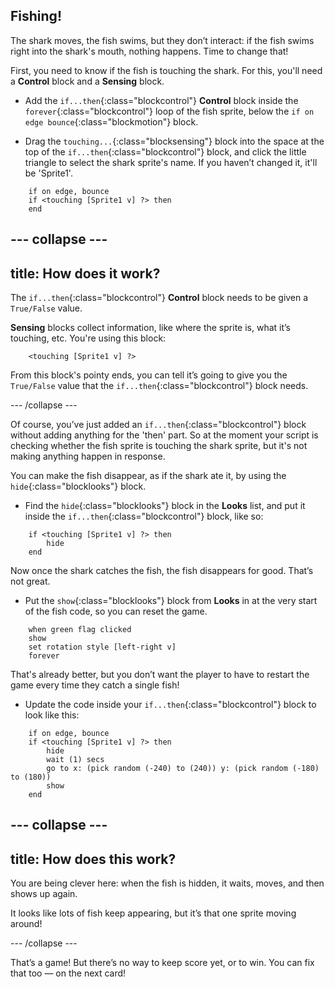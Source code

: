 ## Fishing!

The shark moves, the fish swims, but they don’t interact: if the fish swims right into the shark's mouth, nothing happens. Time to change that!

First, you need to know if the fish is touching the shark. For this, you'll need a **Control** block and a **Sensing** block.

+ Add the `if...then`{:class="blockcontrol"} **Control** block inside the `forever`{:class="blockcontrol"} loop of the fish sprite, below the `if on edge bounce`{:class="blockmotion"} block.

+ Drag the `touching...`{:class="blocksensing"} block into the space at the top of the `if...then`{:class="blockcontrol"} block, and click the little triangle to select the shark sprite's name. If you haven’t changed it, it'll be 'Sprite1'.

```blocks
    if on edge, bounce
    if <touching [Sprite1 v] ?> then
    end
```

## \--- collapse \---

## title: How does it work?

The `if...then`{:class="blockcontrol"} **Control** block needs to be given a `True/False` value.

**Sensing** blocks collect information, like where the sprite is, what it’s touching, etc. You're using this block:

```blocks
    <touching [Sprite1 v] ?>
```

From this block's pointy ends, you can tell it’s going to give you the `True/False` value that the `if...then`{:class="blockcontrol"} block needs.

\--- /collapse \---

Of course, you’ve just added an `if...then`{:class="blockcontrol"} block without adding anything for the 'then' part. So at the moment your script is checking whether the fish sprite is touching the shark sprite, but it's not making anything happen in response.

You can make the fish disappear, as if the shark ate it, by using the `hide`{:class="blocklooks"} block.

+ Find the `hide`{:class="blocklooks"} block in the **Looks** list, and put it inside the `if...then`{:class="blockcontrol"} block, like so: 

```blocks
    if <touching [Sprite1 v] ?> then
        hide
    end
```

Now once the shark catches the fish, the fish disappears for good. That’s not great.

+ Put the `show`{:class="blocklooks"} block from **Looks** in at the very start of the fish code, so you can reset the game. 

```blocks
    when green flag clicked
    show
    set rotation style [left-right v]
    forever
```

That's already better, but you don’t want the player to have to restart the game every time they catch a single fish!

+ Update the code inside your `if...then`{:class="blockcontrol"} block to look like this:

```blocks
    if on edge, bounce
    if <touching [Sprite1 v] ?> then
        hide
        wait (1) secs
        go to x: (pick random (-240) to (240)) y: (pick random (-180) to (180))
        show
    end
```

## \--- collapse \---

## title: How does this work?

You are being clever here: when the fish is hidden, it waits, moves, and then shows up again.

It looks like lots of fish keep appearing, but it’s that one sprite moving around!

\--- /collapse \---

That’s a game! But there’s no way to keep score yet, or to win. You can fix that too — on the next card!